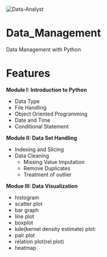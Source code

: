 ![Data-Analyst](https://user-images.githubusercontent.com/22780537/91128409-034dd180-e65d-11ea-9823-cbf9898cd573.png)
# Data_Management

Data Management with Python

# Features

**Module I: Introduction to Python**
- Data Type
- File Handling
- Object Oriented Programming
- Date and Time
- Conditional Statement
 
 
**Module II: Data Set Handling**
- Indexing and Slicing
- Data Cleaning 
  - Missing Value Imputation
  - Remove Duplicates
  - Treatment of outlier
  
**Modue III: Data Visualization**
- histogram 
- scatter plot
- bar graph 
- line plot 
- boxplot 
- kde(kernel density estimate) plot: 
- pair plot 
- relation plot(rel plot) 
- heatmap 
